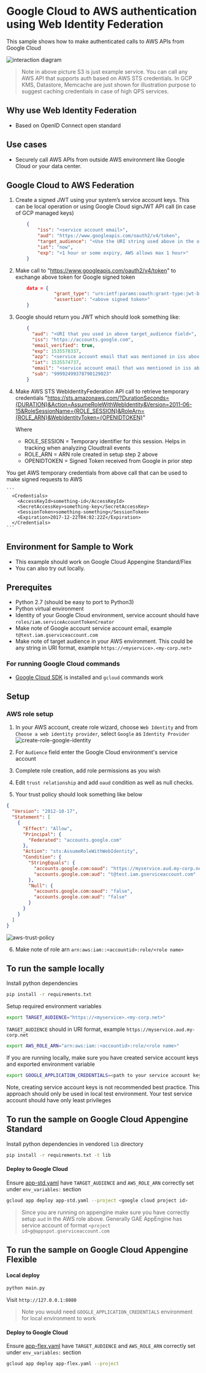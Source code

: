 # Google Cloud to AWS authentication using Web Identity Federation

This sample shows how to make authenticated calls to AWS APIs from Google Cloud

![interaction diagram](docs/images/interaction-diagram.png)

> Note in above picture S3 is just example service. You can call any AWS API that supports auth based on AWS STS credentials.
> In GCP KMS, Datastore, Memcache are just shown for illustration purpose to suggest caching credentials in case of high QPS services.

## Why use Web Identity Federation
* Based on OpenID Connect open standard

## Use cases
* Securely call AWS APIs from outside AWS environment like Google Cloud or your data center.

## Google Cloud to AWS Federation
1. Create a signed JWT using your system’s service account keys. This can be local operation or using Google Cloud signJWT API call (in case of GCP managed keys)
    ```json
        {
            "iss": "<service account email>",
            "aud": "https://www.googleapis.com/oauth2/v4/token",
            "target_audience": "<Use the URI string used above in the oaud field>",
            "iat": "now",
            "exp": "<1 hour or some expiry, AWS allows max 1 hour>"
        }
    ```
2. Make call to "https://www.googleapis.com/oauth2/v4/token" to exchange above token for Google signed token
    ```json
        data = {
                  "grant_type": "urn:ietf:params:oauth:grant-type:jwt-bearer",
                  "assertion": "<above signed token>"
        }
    ```
3. Google should return you JWT which should look something like:
    ```json
        {
          "aud": "<URI that you used in above target_audience field>",
          "iss": "https://accounts.google.com",
          "email_verified": true,
          "exp": 1535578337,
          "azp": "<service account email that was mentioned in iss above>",
          "iat": 1535574737,
          "email": "<service account email that was mentioned in iss above>",
          "sub": "99992499378790129023"
        }
    ```
4. Make AWS STS WebIdentityFederation API call to retrieve temporary credentials
"https://sts.amazonaws.com/?DurationSeconds={DURATION}&Action=AssumeRoleWithWebIdentity&Version=2011-06-15&RoleSessionName={ROLE_SESSION}&RoleArn={ROLE_ARN}&WebIdentityToken={OPENIDTOKEN}"

    Where
    * ROLE_SESSION = Temporary identifier for this session. Helps in tracking when analyzing Cloudtrail events
    * ROLE_ARN = ARN role created in setup step 2 above
    * OPENIDTOKEN = Signed Token received from Google in prior step

You get AWS temporary credentials from above call that can be used to make signed requests to AWS

    ```
      <Credentials>
        <AccessKeyId>something-id</AccessKeyId>
        <SecretAccessKey>something-key</SecretAccessKey>
        <SessionToken>something-something</SessionToken>
        <Expiration>2017-12-22T04:02:22Z</Expiration>
      </Credentials>
    ```

## Environment for Sample to Work
* This example should work on Google Cloud Appengine Standard/Flex
* You can also try out locally.

## Prerequites
* Python 2.7 (should be easy to port to Python3)
* Python virtual environment
* Identity of your Google Cloud environment, service account should have `roles/iam.serviceAccountTokenCreator`
* Make note of Google account service account email, example `t@test.iam.gserviceaccount.com`
* Make note of target audience in your AWS environment. This could be any string in URI format, example `https://<myservice>.<my-corp.net>`

### For running Google Cloud commands
* [Google Cloud SDK](https://cloud.google.com/sdk/) is installed and `gcloud` commands work

## Setup
### AWS role setup
1. In your AWS account, create role wizard, choose `Web Identity` and from `Choose a web identity provider`, select `Google` as `Identity Provider`
![create-role-google-identity](docs/images/create-role-google-identity.png)

2. For `Audience` field enter the Google Cloud environment's service account
3. Complete role creation, add role permissions as you wish
4. Edit `trust relationship` and add `oaud` condition as well as null checks.
5. Your trust policy should look something like below

```json
{
  "Version": "2012-10-17",
  "Statement": [
    {
      "Effect": "Allow",
      "Principal": {
        "Federated": "accounts.google.com"
      },
      "Action": "sts:AssumeRoleWithWebIdentity",
      "Condition": {
        "StringEquals": {
          "accounts.google.com:oaud": "https://myservice.aud.my-corp.net",
          "accounts.google.com:aud": "t@test.iam.gserviceaccount.com"
        },
        "Null": {
          "accounts.google.com:oaud": "false",
          "accounts.google.com:aud": "false"
        }
      }
    }
  ]
}
```
![aws-trust-policy](docs/images/aws-trust-policy.png)

6. Make note of role arn `arn:aws:iam::<accountid>:role/<role name>`


## To run the sample locally
Install python dependencies
```bash
pip install -r requirements.txt
```

Setup required environment variables
```bash
export TARGET_AUDIENCE="https://<myservice>.<my-corp.net>"
```
`TARGET_AUDIENCE` should in URI format, example `https://myservice.aud.my-corp.net`

```bash
export AWS_ROLE_ARN="arn:aws:iam::<accountid>:role/<role name>"
```


If you are running locally, make sure you have created service account keys and exported environment variable
```bash
export GOOGLE_APPLICATION_CREDENTIALS=<path to your service account keys json>
```

Note, creating service account keys is not recommended best practice. This approach should only be used in local test environment.
Your test service account should have only least privileges

## To run the sample on Google Cloud Appengine Standard
Install python dependencies in vendored `lib` directory
```bash
pip install -r requirements.txt -t lib
```

#### Deploy to Google Cloud
Ensure [app-std.yaml](app-std.yaml) have `TARGET_AUDIENCE` and `AWS_ROLE_ARN` correctly set under `env_variables:` section

```bash
gcloud app deploy app-std.yaml --project <google cloud project id>
```

> Since you are running on appengine make sure you have correctly setup `aud` in the AWS role above. Generally GAE AppEngine has service account of format `<project id>g@appspot.gserviceaccount.com`

## To run the sample on Google Cloud Appengine Flexible
#### Local deploy
```bash
python main.py
```
Visit `http://127.0.0.1:8080`

> Note you would need `GOOGLE_APPLICATION_CREDENTIALS` environment for local environment to work

#### Deploy to Google Cloud
Ensure [app-flex.yaml](app-flex.yaml) have `TARGET_AUDIENCE` and `AWS_ROLE_ARN` correctly set under `env_variables:` section

```bash
gcloud app deploy app-flex.yaml --project
```

